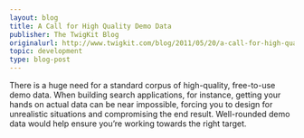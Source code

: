 ```yaml
---
layout: blog
title: A Call for High Quality Demo Data
publisher: The TwigKit Blog
originalurl: http://www.twigkit.com/blog/2011/05/20/a-call-for-high-quality-open-source-demo-data.html
topic: development
type: blog-post
---
```


There is a huge need for a standard corpus of high-quality, free-to-use demo data. When building search applications, for instance, getting your hands on actual data can be near impossible, forcing you to design for unrealistic situations and compromising the end result. Well-rounded demo data would help ensure you’re working towards the right target.